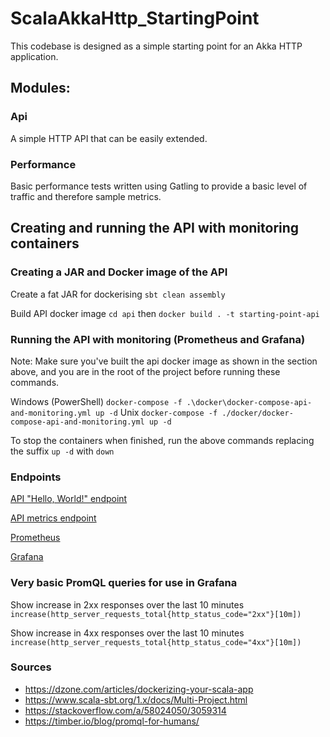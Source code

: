 # ScalaAkkaHttp_StartingPoint

This codebase is designed as a simple starting point for an Akka HTTP application.

## Modules:

### Api

A simple HTTP API that can be easily extended.

### Performance

Basic performance tests written using Gatling to provide a basic level of traffic and therefore sample metrics.

## Creating and running the API with monitoring containers

### Creating a JAR and Docker image of the API

Create a fat JAR for dockerising `sbt clean assembly`

Build API docker image `cd api` then `docker build . -t starting-point-api`

### Running the API with monitoring (Prometheus and Grafana)

Note: Make sure you've built the api docker image as shown in the section above, and you are in the root of the project before running these commands.
 
Windows (PowerShell) `docker-compose -f .\docker\docker-compose-api-and-monitoring.yml up -d`
Unix `docker-compose -f ./docker/docker-compose-api-and-monitoring.yml up -d`

To stop the containers when finished, run the above commands replacing the suffix `up -d` with `down`

### Endpoints

[API "Hello, World!" endpoint](https://localhost:8080)

[API metrics endpoint](https://localhost:9095)

[Prometheus](https://localhost:9090)

[Grafana](https://localhost:3000)

### Very basic PromQL queries for use in Grafana

Show increase in 2xx responses over the last 10 minutes `increase(http_server_requests_total{http_status_code="2xx"}[10m])`

Show increase in 4xx responses over the last 10 minutes `increase(http_server_requests_total{http_status_code="4xx"}[10m])`

### Sources

* https://dzone.com/articles/dockerizing-your-scala-app
* https://www.scala-sbt.org/1.x/docs/Multi-Project.html
* https://stackoverflow.com/a/58024050/3059314
* https://timber.io/blog/promql-for-humans/